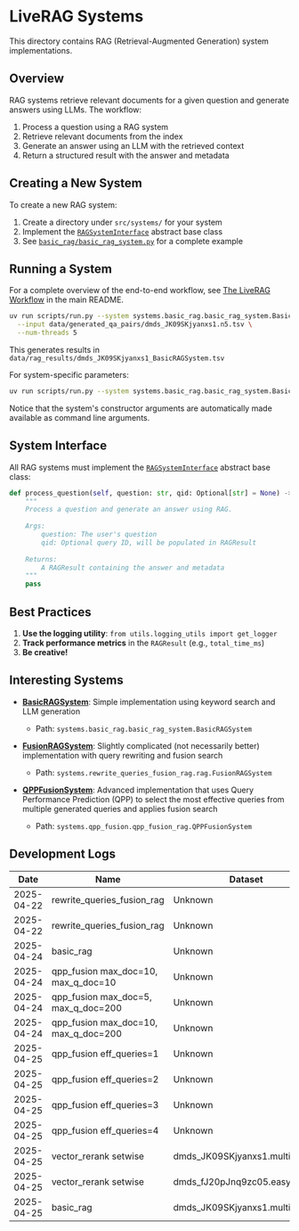 # LiveRAG Systems

This directory contains RAG (Retrieval-Augmented Generation) system implementations.

## Overview

RAG systems retrieve relevant documents for a given question and generate answers using LLMs. The workflow:

1. Process a question using a RAG system
2. Retrieve relevant documents from the index
3. Generate an answer using an LLM with the retrieved context
4. Return a structured result with the answer and metadata

## Creating a New System

To create a new RAG system:

1. Create a directory under `src/systems/` for your system
2. Implement the [`RAGSystemInterface`](./rag_system_interface.py) abstract base class
3. See [`basic_rag/basic_rag_system.py`](./basic_rag/basic_rag_system.py) for a complete example

## Running a System

For a complete overview of the end-to-end workflow, see [The LiveRAG Workflow](../../README.md#the-liverag-workflow) in the main README.

```bash
uv run scripts/run.py --system systems.basic_rag.basic_rag_system.BasicRAGSystem \
  --input data/generated_qa_pairs/dmds_JK09SKjyanxs1.n5.tsv \
  --num-threads 5
```

This generates results in `data/rag_results/dmds_JK09SKjyanxs1_BasicRAGSystem.tsv`

For system-specific parameters:

```bash
uv run scripts/run.py --system systems.basic_rag.basic_rag_system.BasicRAGSystem --help
```

Notice that the system's constructor arguments are automatically made available as command line arguments.

## System Interface

All RAG systems must implement the [`RAGSystemInterface`](./rag_system_interface.py) abstract base class:

```python
def process_question(self, question: str, qid: Optional[str] = None) -> RAGResult:
    """
    Process a question and generate an answer using RAG.
    
    Args:
        question: The user's question
        qid: Optional query ID, will be populated in RAGResult
        
    Returns:
        A RAGResult containing the answer and metadata
    """
    pass
```

## Best Practices

1. **Use the logging utility**: `from utils.logging_utils import get_logger`
2. **Track performance metrics** in the `RAGResult` (e.g., `total_time_ms`)
3. **Be creative!**

## Interesting Systems

- **[BasicRAGSystem](./basic_rag/basic_rag_system.py)**: Simple implementation using keyword search and LLM generation
  - Path: `systems.basic_rag.basic_rag_system.BasicRAGSystem`

- **[FusionRAGSystem](./rewrite_queries_fusion_rag/rag.py)**: Slightly complicated (not necessarily better) implementation with query rewriting and fusion search
  - Path: `systems.rewrite_queries_fusion_rag.rag.FusionRAGSystem`

- **[QPPFusionSystem](./qpp_fusion/qpp_fusion_rag.py)**: Advanced implementation that uses Query Performance Prediction (QPP) to select the most effective queries from multiple generated queries and applies fusion search
  - Path: `systems.qpp_fusion.qpp_fusion_rag.QPPFusionSystem`

## Development Logs

| Date | Name | Dataset | Relevance | Faithfulness |
|------|------|---------|--------------------:|----------------------:|
| 2025-04-22 | rewrite_queries_fusion_rag | Unknown | 1.57 | 0.57 |
| 2025-04-22 | rewrite_queries_fusion_rag | Unknown | 1.50 | 0.66 |
| 2025-04-24 | basic_rag | Unknown | 1.51 | 0.43 |
| 2025-04-24 | qpp_fusion max_doc=10, max_q_doc=10 | Unknown | 1.57 | 0.64 |
| 2025-04-24 | qpp_fusion max_doc=5, max_q_doc=200 | Unknown | 1.34 | 0.63 |
| 2025-04-24 | qpp_fusion max_doc=10, max_q_doc=200 | Unknown | 1.36 | 0.56 |
| 2025-04-25 | qpp_fusion eff_queries=1 | Unknown | 1.25 | 0.55 |
| 2025-04-25 | qpp_fusion eff_queries=2 | Unknown | 1.34 | 0.5 |
| 2025-04-25 | qpp_fusion eff_queries=3 | Unknown | 1.33 | 0.64 |
| 2025-04-25 | qpp_fusion eff_queries=4 | Unknown | 1.42 | 0.58 |
| 2025-04-25 | vector_rerank setwise | dmds_JK09SKjyanxs1.multi.n5.tsv | 0.6 | 0 |
| 2025-04-25 | vector_rerank setwise | dmds_fJ20pJnq9zc05.easy.n5.tsv | 1.6 | 0.4 |
| 2025-04-25 | basic_rag | dmds_JK09SKjyanxs1.multi.n5.tsv | 1.0 | 0.4 |
